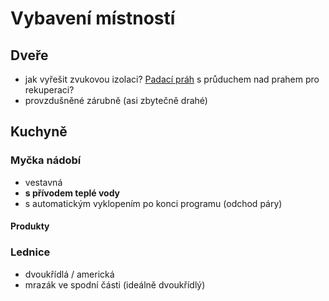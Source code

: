 # Vybavení místností

## Dveře

- jak vyřešit zvukovou izolaci? [Padací práh](https://www.okentes.cz/c/700/pro-dvere-do-pasivnich-domu) s průduchem nad prahem pro rekuperaci?
- provzdušněné zárubně (asi zbytečně drahé)

## Kuchyně

### Myčka nádobí
- vestavná
- **s přívodem teplé vody**
- s automatickým vyklopením po konci programu (odchod páry)

#### Produkty


### Lednice
  - dvoukřídlá / americká
  - mrazák ve spodní části (ideálně dvoukřídlý)